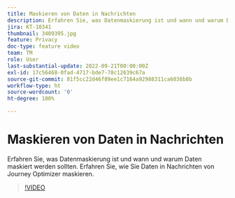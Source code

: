 ```yaml
---
title: Maskieren von Daten in Nachrichten
description: Erfahren Sie, was Datenmaskierung ist und wann und warum Daten maskiert werden sollten. Erfahren Sie, wie Sie Daten in Nachrichten von Journey Optimizer maskieren.
jira: KT-10341
thumbnail: 3409395.jpg
feature: Privacy
doc-type: feature video
team: TM
role: User
last-substantial-update: 2022-09-21T00:00:00Z
exl-id: 17c56468-0fad-4717-bde7-78c12639c67a
source-git-commit: 81f5cc22d46f89ee1c7164a92988311ca6036b8b
workflow-type: ht
source-wordcount: '0'
ht-degree: 100%

---
```


# Maskieren von Daten in Nachrichten

Erfahren Sie, was Datenmaskierung ist und wann und warum Daten maskiert werden sollten. Erfahren Sie, wie Sie Daten in Nachrichten von Journey Optimizer maskieren.

>[!VIDEO](https://video.tv.adobe.com/v/3409395?quality=12&learn=on)
